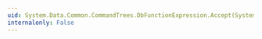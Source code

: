 ```yaml
---
uid: System.Data.Common.CommandTrees.DbFunctionExpression.Accept(System.Data.Common.CommandTrees.DbExpressionVisitor)
internalonly: False
---
```

